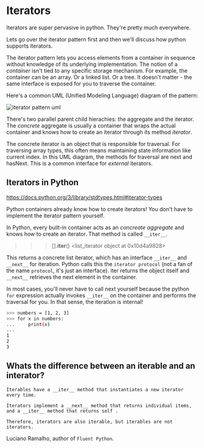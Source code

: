 # Iterators

Iterators are super pervasive in python. They're pretty much everywhere.

Lets go over the iterator pattern first and then we'll discuss how python supports iterators.

The iterator pattern lets you access elements from a container in sequence without knowledge of its underlying implementation. The notion of a _container_ isn't tied to any specific storage mechanism. For example, the container can be an array. Or a linked list. Or a tree. It doesn't matter - the same interface is exposed for you to traverse the container.

Here's a common UML (Unified Modeling Language) diagram of the pattern: 

![iterator pattern uml](https://en.wikipedia.org/wiki/Iterator_pattern#/media/File:Iterator_UML_class_diagram.svg)

There's two parallel parent child hierachies: the aggregate and the iterator. The _concrete_ aggregate is usually a container that wraps the actual container and knows how to create an iterator through its method _iterator_.

The concrete iterator is an object that is responsible for traversal. For traversing array types, this often means maintaining state information like current index. In this UML diagram, the methods for traversal are next and hasNext. This is a common interface for _external_ iterators.

## Iterators in Python

https://docs.python.org/3/library/stdtypes.html#iterator-types


Python containers already know how to create iterators! You don't have to implement the iterator pattern yourself.

In Python, every built-in container acts as an _concreate aggregate_ and knows how to create an iterator. That method is called `__iter__`.

>>> [].__iter__()
<list_iterator object at 0x10d4a9828>

This returns a concrete list iterator, which has an interface `__iter__` and `__next__` for iteration. Python calls this the `iterator protocol` (not a fan of the name `protocol`, it's just an interface). iter returns the object itself and `__next__` retrieves the next element in the container.

In most cases, you'll never have to call next yourself because the python `for` expression actually invokes `__iter__` on the container and performs the traversal for you. In that sense, the iteration is internal!

```bash
>>> numbers = [1, 2, 3]
>>> for x in numbers:
...     print(x)
...
1
2
3
```

## Whats the difference between an iterable and an interator? 

    Iterables have a __iter__ method that instantiates a new iterator every time.

    Iterators implement a __next__ method that returns individual items, and a __iter__ method that returns self .

    Therefore, iterators are also iterable, but iterables are not iterators.

Luciano Ramalho, author of `Fluent Python`.
